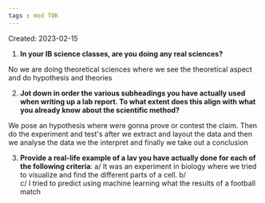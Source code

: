 ```yaml
---
tags : mod TOK
---
```

Created: 2023-02-15 

1. **In your IB science classes, are you doing any real sciences?**

No we are doing theoretical sciences where we see the theoretical aspect and do hypothesis and theories

2. **Jot down in order the various subheadings you have actually used when writing up a lab report. To what extent does this align with what you already know about the scientific method?**

We pose an hypothesis where were gonna prove or contest the claim. Then do the experiment and test's after we extract and layout the data and then we analyse the data we the interpret and finally we take out a conclusion 

3. **Provide a real-life example of a lav you have actually done for each of the following criteria**: 
  a/  It was an experiment in biology where we tried to visualize and find the different parts of a cell.
  b/  
  c/ I tried to predict using machine learning what the results of a football match
